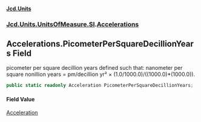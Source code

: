 #### [Jcd.Units](index 'index')
### [Jcd.Units.UnitsOfMeasure.SI](Jcd.Units.UnitsOfMeasure.SI 'Jcd.Units.UnitsOfMeasure.SI').[Accelerations](Accelerations 'Jcd.Units.UnitsOfMeasure.SI.Accelerations')

## Accelerations.PicometerPerSquareDecillionYears Field

picometer per square decillion years defined such that: nanometer per square nonillion years = pm/decillion yr² ×
(1.0/1000.0)/((1000.0)*(1000.0)).

```csharp
public static readonly Acceleration PicometerPerSquareDecillionYears;
```

#### Field Value
[Acceleration](Acceleration 'Jcd.Units.UnitTypes.Acceleration')